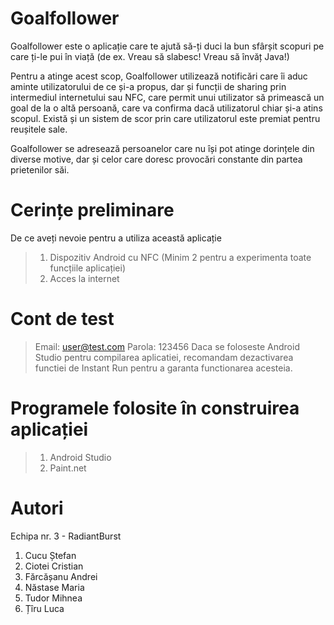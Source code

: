 # Goalfollower

Goalfollower este o aplicație care te ajută să-ți duci la bun sfârșit scopuri pe care ți-le pui în viață (de ex. Vreau să slabesc! Vreau să învăț Java!)

Pentru a atinge acest scop, Goalfollower utilizează notificări care îi aduc aminte utilizatorului de ce și-a propus, dar și funcții de sharing prin intermediul internetului sau NFC, care permit unui utilizator să primească un goal de la o altă persoană, care va confirma dacă utilizatorul chiar și-a atins scopul. Există și un sistem de scor prin care utilizatorul este premiat pentru reușitele sale.

Goalfollower se adresează persoanelor care nu își pot atinge dorințele din diverse motive, dar și celor care doresc provocări constante din partea prietenilor săi.

# Cerințe preliminare
De ce aveți nevoie pentru a utiliza această aplicație

> 1. Dispozitiv Android cu NFC (Minim 2 pentru a experimenta toate funcțiile aplicației)
> 2. Acces la internet

# Cont de test
>Email: user@test.com
>Parola: 123456
Daca se foloseste Android Studio pentru compilarea aplicatiei, recomandam dezactivarea functiei de Instant Run pentru a garanta functionarea acesteia.

# Programele folosite în construirea aplicației

> 1. Android Studio
> 2. Paint.net

# Autori
Echipa nr. 3 - RadiantBurst
1. Cucu Ștefan
2. Ciotei Cristian
3. Fărcășanu Andrei
4. Năstase Maria
5. Tudor Mihnea
6. Țîru Luca

